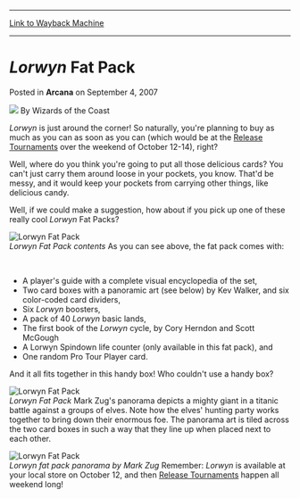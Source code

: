 
---
[Link to Wayback Machine](https://web.archive.org/web/20210429032306/https://magic.wizards.com/en/articles/archive/lorwyn-fat-pack-2007-09-04)

[_metadata_:author]:- "Wizards of the Coast"
[_metadata_:description]:- "Lorwyn is just around the corner! So naturally, you're planning to buy as much as you can as soon as you can (which would be at the Release Tournaments over the weekend of October 12-14), right? Well, where do you think you're going to put all those delicious cards? You can't just carry them around loose in your pockets, you know. That'd be messy, and it would keep your"
[_metadata_:generator]:- "Drupal 7 (http://drupal.org)"
[_metadata_:node]:- "602436"
[_metadata_:publish_date]:- "2007-09-04"
[_metadata_:source]:- "div-main-content"
[_metadata_:title]:- "Lorwyn Fat Pack"
[_metadata_:wayback_capture_timestamp]:- "2021-04-29 03:23:06"
[_metadata_:wayback_raw_url]:- "https://web.archive.org/web/20210429032306id_/https://magic.wizards.com/en/articles/archive/lorwyn-fat-pack-2007-09-04"
[_metadata_:wayback_url]:- "https://magic.wizards.com/en/articles/archive/lorwyn-fat-pack-2007-09-04"
---


*Lorwyn* Fat Pack
=================



 Posted in **Arcana**
 on September 4, 2007 






![](https://media.magic.wizards.com/styles/auth_small/public/images/person/wizards_author.jpg)
By Wizards of the Coast












*Lorwyn* is just around the corner! So naturally, you're planning to buy as much as you can as soon as you can (which would be at the [Release Tournaments](http://archive.wizards.com/Magic/Magazine/Article.aspx?x=mtgcom/events/releases) over the weekend of October 12-14), right?


Well, where do you think you're going to put all those delicious cards? You can't just carry them around loose in your pockets, you know. That'd be messy, and it would keep your pockets from carrying other things, like delicious candy.


Well, if we could make a suggestion, how about if you pick up one of these really cool *Lorwyn* Fat Packs?


![Lorwyn Fat Pack](https://media.magic.wizards.com/image_legacy_migration/magic/images/mtgcom/arcana1000/1411_LRWFatPackcontents.jpg)  
*Lorwyn Fat Pack contents*
As you can see above, the fat pack comes with:


 


* A player's guide with a complete visual encyclopedia of the set,
* Two card boxes with a panoramic art (see below) by Kev Walker, and six color-coded card dividers,
* Six *Lorwyn* boosters,
* A pack of 40 *Lorwyn* basic lands,
* The first book of the *Lorwyn* cycle, by Cory Herndon and Scott McGough
* A Lorwyn Spindown life counter (only available in this fat pack), and
* One random Pro Tour Player card.

And it all fits together in this handy box! Who couldn't use a handy box?


![Lorwyn Fat Pack](https://media.magic.wizards.com/image_legacy_migration/magic/images/mtgcom/arcana1000/1411_LRWFatpack.jpg)  
*Lorwyn Fat Pack*
Mark Zug's panorama depicts a mighty giant in a titanic battle against a groups of elves. Note how the elves' hunting party works together to bring down their enormous foe. The panorama art is tiled across the two card boxes in such a way that they line up when placed next to each other.


![Lorwyn Fat Pack](https://media.magic.wizards.com/image_legacy_migration/magic/images/mtgcom/arcana1000/1411_LRWpanorama.jpg)  
*Lorwyn fat pack panorama by Mark Zug*
Remember: *Lorwyn* is available at your local store on October 12, and then [Release Tournaments](http://archive.wizards.com/Magic/Magazine/Article.aspx?x=mtgcom/events/releases) happen all weekend long!








